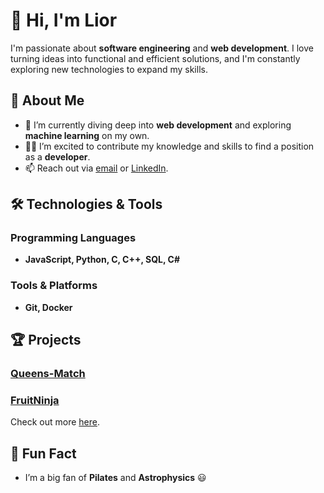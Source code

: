 
# 👋 Hi, I'm Lior  

I'm passionate about **software engineering** and **web development**. I love turning ideas into functional and efficient solutions, and I'm constantly exploring new technologies to expand my skills.  

## 🚀 About Me  
- 🌱 I’m currently diving deep into **web development** and exploring **machine learning** on my own.  
- 👨‍💻 I’m excited to contribute my knowledge and skills to find a position as a **developer**.   
- 📫 Reach out via [email](mailto:liorkashi@gmail.com) or [LinkedIn](https://www.linkedin.com/in/liorkashi/).  

## 🛠️ Technologies & Tools  

### Programming Languages  
- **JavaScript, Python, C, C++, SQL, C#**  

### Tools & Platforms  
- **Git, Docker**  

## 🏆 Projects 

### [Queens-Match](https://github.com/liork98/Queens-Match) 

### [FruitNinja](https://github.com/liork98/FruitNinja)  

Check out more [here](https://github.com/liork98?tab=repositories).  

## 🌟 Fun Fact
- I’m a big fan of **Pilates** and **Astrophysics** 😃
